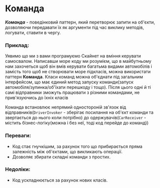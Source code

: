 # Команда
 
 ***_Команда_*** - поведінковий паттерн, який перетворює запити на об'єкти, дозволяючи передавати їх як аргументи під час виклику методів,
  логувати, ставити в чергу.
 
 ### Приклад:
 Уявимо що ми з вами програмуємо Скайнет на вміння керувати самосвалом. Написавши море коду ми розумієм, 
 що в майбутньому нам захочеться щоб він вмів керувати багатьма видами автомобілів і замість того щоб не створювати море підкласів,
 можна використати паттерн **Команда**. Класи команд можна об'єднати під загальним інтерфейсом, що має єдиний метод запуску
 команди(запуск автомобіля/зупинка/об'їхати перешкоду і тощо). Після цього одні й ті самі відправники зможуть працювати з різними командами, не прив'язуючись до їхніх класів 
 
 
 Команда встановлює непрямий одностороній зв'язок від відправників(`DriverInvoker` - зберігає посилання на об'єкт команди та звертається до нього коли потрібно)
 до одержувачів(`CarReceiver` - містить бізнес-логіку(можна і без неї, тоді код перейде до команд))

### Переваги:
 - Код стає гнучкішим, за рахунок того що прибирається пряма залежність між об'єктами, що викликають операції.
 - Дозволяє збирати складні команди з простих.
 
### Недоліки:
 - Код ускладнюється за рахунок нових класів.